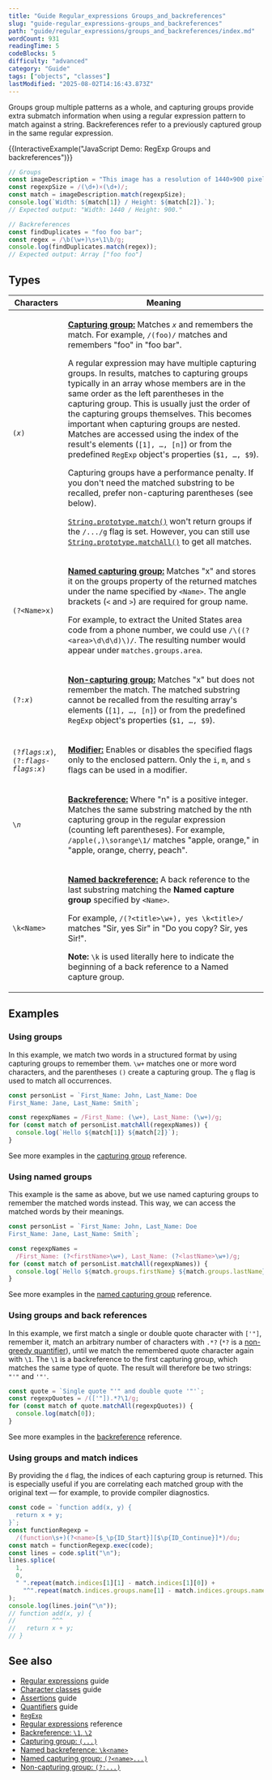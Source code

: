 ```yaml
---
title: "Guide Regular_expressions Groups_and_backreferences"
slug: "guide-regular_expressions-groups_and_backreferences"
path: "guide/regular_expressions/groups_and_backreferences/index.md"
wordCount: 931
readingTime: 5
codeBlocks: 5
difficulty: "advanced"
category: "Guide"
tags: ["objects", "classes"]
lastModified: "2025-08-02T14:16:43.873Z"
---
```



Groups group multiple patterns as a whole, and capturing groups provide extra submatch information when using a regular expression pattern to match against a string. Backreferences refer to a previously captured group in the same regular expression.

{{InteractiveExample("JavaScript Demo: RegExp Groups and backreferences")}}

```js interactive-example
// Groups
const imageDescription = "This image has a resolution of 1440×900 pixels.";
const regexpSize = /(\d+)×(\d+)/;
const match = imageDescription.match(regexpSize);
console.log(`Width: ${match[1]} / Height: ${match[2]}.`);
// Expected output: "Width: 1440 / Height: 900."

// Backreferences
const findDuplicates = "foo foo bar";
const regex = /\b(\w+)\s+\1\b/g;
console.log(findDuplicates.match(regex));
// Expected output: Array ["foo foo"]
```

## Types

<table class="standard-table">
  <thead>
    <tr>
      <th scope="col">Characters</th>
      <th scope="col">Meaning</th>
    </tr>
  </thead>
  <tbody>
    <tr>
      <td><code>(<em>x</em>)</code></td>
      <td>
        <p>
          <a href="/en-US/docs/Web/JavaScript/Reference/Regular_expressions/Capturing_group"><strong>Capturing group:</strong></a>
          Matches <code><em>x</em></code> and
          remembers the match. For example, <code>/(foo)/</code> matches and
          remembers "foo" in "foo bar".
        </p>
        <p>
          A regular expression may have multiple capturing groups. In results,
          matches to capturing groups typically in an array whose members are in
          the same order as the left parentheses in the capturing group. This is
          usually just the order of the capturing groups themselves. This
          becomes important when capturing groups are nested. Matches are
          accessed using the index of the result's elements (<code
            >[1], …, [n]</code
          >) or from the predefined <code>RegExp</code> object's properties
          (<code>$1, …, $9</code>).
        </p>
        <p>
          Capturing groups have a performance penalty. If you don't need the
          matched substring to be recalled, prefer non-capturing parentheses
          (see below).
        </p>
        <p>
          <code
            ><a
              href="/en-US/docs/Web/JavaScript/Reference/Global_Objects/String/match"
              >String.prototype.match()</a
            ></code
          >
          won't return groups if the <code>/.../g</code> flag is set. However,
          you can still use
          <code
            ><a
              href="/en-US/docs/Web/JavaScript/Reference/Global_Objects/String/matchAll"
              >String.prototype.matchAll()</a
            ></code
          >
          to get all matches.
        </p>
      </td>
    </tr>
    <tr>
      <td><code>(?&#x3C;Name>x)</code></td>
      <td>
        <p>
          <a href="/en-US/docs/Web/JavaScript/Reference/Regular_expressions/Named_capturing_group"><strong>Named capturing group:</strong></a>
          Matches "x" and stores it on
          the groups property of the returned matches under the name specified
          by <code>&#x3C;Name></code>. The angle brackets (<code>&#x3C;</code>
          and <code>></code>) are required for group name.
        </p>
        <p>
          For example, to extract the United States area code from a phone
          number, we could use <code>/\((?&#x3C;area>\d\d\d)\)/</code>. The
          resulting number would appear under <code>matches.groups.area</code>.
        </p>
      </td>
    </tr>
    <tr>
      <td><code>(?:<em>x</em>)</code></td>
      <td>
        <p>
          <a href="/en-US/docs/Web/JavaScript/Reference/Regular_expressions/Non-capturing_group"><strong>Non-capturing group:</strong></a>
          Matches "x" but does not remember
          the match. The matched substring cannot be recalled from the resulting
          array's elements (<code>[1], …, [n]</code>) or from the predefined
          <code>RegExp</code> object's properties (<code>$1, …, $9</code>).
        </p>
      </td>
    </tr>
    <tr>
      <td><code>(?<em>flags</em>:<em>x</em>)</code>, <code>(?:<em>flags</em>-<em>flags</em>:<em>x</em>)</code></td>
      <td>
        <p>
          <a href="/en-US/docs/Web/JavaScript/Reference/Regular_expressions/Modifier"><strong>Modifier:</strong></a>
          Enables or disables the specified flags only to the enclosed pattern. Only the <code>i</code>, <code>m</code>, and <code>s</code> flags can be used in a modifier.
        </p>
      </td>
    </tr>
    <tr>
      <td>
        <code>\<em>n</em></code>
      </td>
      <td>
        <p>
          <a href="/en-US/docs/Web/JavaScript/Reference/Regular_expressions/Backreference"><strong>Backreference:</strong></a>
          Where "n" is a positive integer. Matches the same substring matched by
          the nth capturing group in the regular expression
          (counting left parentheses). For example,
          <code>/apple(,)\sorange\1/</code> matches "apple, orange," in "apple,
          orange, cherry, peach".
        </p>
      </td>
    </tr>
    <tr>
      <td><code>\k&#x3C;Name></code></td>
      <td>
        <p>
          <a href="/en-US/docs/Web/JavaScript/Reference/Regular_expressions/Named_backreference"><strong>Named backreference:</strong></a>
          A back reference to the last substring matching the
          <strong>Named capture group</strong> specified by
          <code>&#x3C;Name></code>.
        </p>
        <p>
          For example,
          <code>/(?&#x3C;title>\w+), yes \k&#x3C;title>/</code> matches "Sir,
          yes Sir" in "Do you copy? Sir, yes Sir!".
        </p>
        <div class="notecard note">
          <p>
            <strong>Note:</strong> <code>\k</code> is used literally here to
            indicate the beginning of a back reference to a Named capture group.
          </p>
        </div>
      </td>
    </tr>
  </tbody>
</table>

## Examples

### Using groups

In this example, we match two words in a structured format by using capturing groups to remember them. `\w+` matches one or more word characters, and the parentheses `()` create a capturing group. The `g` flag is used to match all occurrences.

```js
const personList = `First_Name: John, Last_Name: Doe
First_Name: Jane, Last_Name: Smith`;

const regexpNames = /First_Name: (\w+), Last_Name: (\w+)/g;
for (const match of personList.matchAll(regexpNames)) {
  console.log(`Hello ${match[1]} ${match[2]}`);
}
```

See more examples in the [capturing group](/en-US/docs/Web/JavaScript/Reference/Regular_expressions/Capturing_group) reference.

### Using named groups

This example is the same as above, but we use named capturing groups to remember the matched words instead. This way, we can access the matched words by their meanings.

```js
const personList = `First_Name: John, Last_Name: Doe
First_Name: Jane, Last_Name: Smith`;

const regexpNames =
  /First_Name: (?<firstName>\w+), Last_Name: (?<lastName>\w+)/g;
for (const match of personList.matchAll(regexpNames)) {
  console.log(`Hello ${match.groups.firstName} ${match.groups.lastName}`);
}
```

See more examples in the [named capturing group](/en-US/docs/Web/JavaScript/Reference/Regular_expressions/Named_capturing_group) reference.

### Using groups and back references

In this example, we first match a single or double quote character with `['"]`, remember it, match an arbitrary number of characters with `.*?` (`*?` is a [non-greedy quantifier](/en-US/docs/Web/JavaScript/Guide/Regular_expressions/Quantifiers)), until we match the remembered quote character again with `\1`. The `\1` is a backreference to the first capturing group, which matches the same type of quote. The result will therefore be two strings: `"'"` and `'"'`.

```js
const quote = `Single quote "'" and double quote '"'`;
const regexpQuotes = /(['"]).*?\1/g;
for (const match of quote.matchAll(regexpQuotes)) {
  console.log(match[0]);
}
```

See more examples in the [backreference](/en-US/docs/Web/JavaScript/Reference/Regular_expressions/Backreference) reference.

### Using groups and match indices

By providing the `d` flag, the indices of each capturing group is returned. This is especially useful if you are correlating each matched group with the original text — for example, to provide compiler diagnostics.

```js
const code = `function add(x, y) {
  return x + y;
}`;
const functionRegexp =
  /(function\s+)(?<name>[$_\p{ID_Start}][$\p{ID_Continue}]*)/du;
const match = functionRegexp.exec(code);
const lines = code.split("\n");
lines.splice(
  1,
  0,
  " ".repeat(match.indices[1][1] - match.indices[1][0]) +
    "^".repeat(match.indices.groups.name[1] - match.indices.groups.name[0]),
);
console.log(lines.join("\n"));
// function add(x, y) {
//          ^^^
//   return x + y;
// }
```

## See also

- [Regular expressions](/en-US/docs/Web/JavaScript/Guide/Regular_expressions) guide
- [Character classes](/en-US/docs/Web/JavaScript/Guide/Regular_expressions/Character_classes) guide
- [Assertions](/en-US/docs/Web/JavaScript/Guide/Regular_expressions/Assertions) guide
- [Quantifiers](/en-US/docs/Web/JavaScript/Guide/Regular_expressions/Quantifiers) guide
- [`RegExp`](/en-US/docs/Web/JavaScript/Reference/Global_Objects/RegExp)
- [Regular expressions](/en-US/docs/Web/JavaScript/Guide/Regular_expressions) reference
- [Backreference: `\1`, `\2`](/en-US/docs/Web/JavaScript/Reference/Regular_expressions/Backreference)
- [Capturing group: `(...)`](/en-US/docs/Web/JavaScript/Reference/Regular_expressions/Capturing_group)
- [Named backreference: `\k<name>`](/en-US/docs/Web/JavaScript/Reference/Regular_expressions/Named_backreference)
- [Named capturing group: `(?<name>...)`](/en-US/docs/Web/JavaScript/Reference/Regular_expressions/Named_capturing_group)
- [Non-capturing group: `(?:...)`](/en-US/docs/Web/JavaScript/Reference/Regular_expressions/Non-capturing_group)

